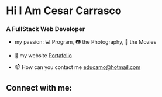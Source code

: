 # Hi I Am Cesar Carrasco
### A FullStack Web Developer

- my passion: :computer: Program, :camera: the Photography, :movie_camera: the Movies 

- :bookmark_tabs: my website [Portafolio](http://eduardocarrasco.photography/Portafolio/)

- 📫 How can you contact me educamo@hotmail.com

## Connect with me:

